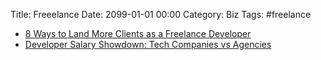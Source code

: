 Title: Freeelance
Date: 2099-01-01 00:00
Category: Biz
Tags: #freelance

* [8 Ways to Land More Clients as a Freelance Developer](https://buttercms.com/blog/8-ways-to-land-more-clients-as-a-freelance-developer)
* [Developer Salary Showdown: Tech Companies vs Agencies](https://buttercms.com/blog/developer-salary-showdown-tech-companies-vs-agencies)
